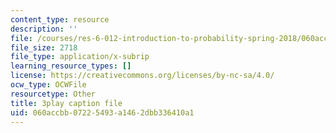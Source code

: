 ```yaml
---
content_type: resource
description: ''
file: /courses/res-6-012-introduction-to-probability-spring-2018/060accbb07225493a1462dbb336410a1_sD0i6bWxmRY.vtt
file_size: 2718
file_type: application/x-subrip
learning_resource_types: []
license: https://creativecommons.org/licenses/by-nc-sa/4.0/
ocw_type: OCWFile
resourcetype: Other
title: 3play caption file
uid: 060accbb-0722-5493-a146-2dbb336410a1
---
```

